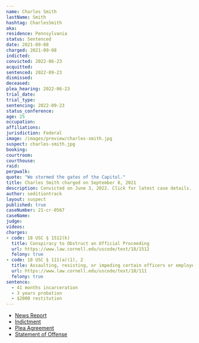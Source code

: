 ```yaml
---
name: Charles Smith
lastName: Smith
hashtag: CharlesSmith
aka:
residence: Pennsylvania
status: Sentenced
date: 2021-09-08
charged: 2021-09-08
indicted:
convicted: 2022-06-23
acquitted:
sentenced: 2022-09-23
dismissed:
deceased:
plea_hearing: 2022-06-23
trial_date:
trial_type:
sentencing: 2022-09-23
status_conference:
age: 25
occupation:
affiliations:
jurisdiction: Federal
image: /images/preview/charles-smith.jpg
suspect: charles-smith.jpg
booking:
courtroom:
courthouse:
raid:
perpwalk:
quote: "We stormed the gates of the Capitol."
title: Charles Smith charged on September 8, 2021
description: Convicted on June 3, 2022. Click for latest case details.
author: seditiontrack
layout: suspect
published: true
caseNumber: 21-cr-0567
caseName:
judge:
videos:
charges:
- code: 18 USC § 1512(k)
  title: Conspiracy to Obstruct an Official Proceeding
  url: https://www.law.cornell.edu/uscode/text/18/1512
  felony: true
- code: 18 USC § 111(a)(1), 2
  title: Assaulting, resisting, or impeding certain officers or employees (Aiding and Abetting)
  url: https://www.law.cornell.edu/uscode/text/18/111
  felony: true
sentence:
  - 41 months incarceration
  - 3 years probation
  - $2000 restitution
---
```

- [News Report](https://www.mcall.com/news/pennsylvania/mc-nws-pa-men-charged-capitol-attack-20210914-mpvo6vsozfb3zjlyochwtgndye-story.html)
- [Indictment](https://www.justice.gov/usao-dc/case-multi-defendant/file/1432686/download)
- [Plea Agreement](https://www.justice.gov/usao-dc/case-multi-defendant/file/1514731/download)
- [Statement of Offense](https://www.justice.gov/usao-dc/case-multi-defendant/file/1514736/download)
